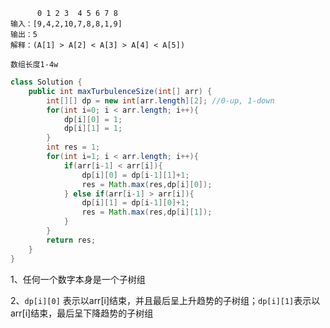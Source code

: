 ```
      0 1 2 3  4 5 6 7 8
输入：[9,4,2,10,7,8,8,1,9]
输出：5
解释：(A[1] > A[2] < A[3] > A[4] < A[5])

数组长度1-4w

```

```java
class Solution {
    public int maxTurbulenceSize(int[] arr) {
        int[][] dp = new int[arr.length][2]; //0-up, 1-down
        for(int i=0; i < arr.length; i++){
            dp[i][0] = 1;
            dp[i][1] = 1;
        }
        int res = 1;
        for(int i=1; i < arr.length; i++){
            if(arr[i-1] < arr[i]){
                dp[i][0] = dp[i-1][1]+1;
                res = Math.max(res,dp[i][0]);
            } else if(arr[i-1] > arr[i]){
                dp[i][1] = dp[i-1][0]+1;
                res = Math.max(res,dp[i][1]);
            }
        }
        return res;
    }
}
```

1、任何一个数字本身是一个子树组

2、`dp[i][0]` 表示以arr[i]结束，并且最后呈上升趋势的子树组；`dp[i][1]`表示以arr[i]结束，最后呈下降趋势的子树组

















































